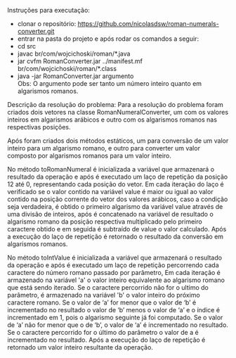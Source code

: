 Instruções para executação:
- clonar o repositório: https://github.com/nicolasdsw/roman-numerals-converter.git
- entrar na pasta do projeto e após rodar os comandos a seguir:
- cd src
- javac br/com/wojcichoski/roman/*.java
- jar cvfm  RomanConverter.jar ../manifest.mf br/com/wojcichoski/roman/*.class
- java -jar RomanConverter.jar argumento  
Obs: O argumento pode ser tanto um número inteiro quanto em algarismos romanos.


Descrição da resolução do problema:
Para a resolução do problema foram criados dois vetores na classe RomanNumeralConverter, 
um com os valores inteiros em algarismos arábicos e outro com os algarismos romanos nas respectivas posições.

Após foram criados dois métodos estáticos, um para conversão de um valor inteiro para um algarismo romano, 
e outro para converter um valor composto por algarismos romanos para um valor inteiro.

No método toRomanNumeral é inicializada a variável que armazenará o resultado da operação e após é executado um laço de repetição da posição 12 até 0, 
representando cada posição do vetor.
Em cada iteração do laço é verificado se o valor contido na variável value é maior ou igual ao valor contido na posição corrente do vetor dos valores arábicos, 
caso a condição seja verdadeira, é obtido o primeiro algarismo da variável value através de uma divisão de inteiros, 
após é concatenado na variável de resultado o algarismo romano da posição respectiva multiplicado pelo primeiro caractere obtido 
e em seguida é subtraído de value o valor calculado.
Após a execução do laço de repetição é retornado o resultado da conversão em algarismos romanos.

No método toIntValue é inicializada a variável que armazenará o resultado da operação e após é executado um laço de repetição percorrendo cada caractere do número romano passado por parâmetro, 
Em cada iteração é armazenado na variável 'a' o valor inteiro equivalente ao algarismo romano que está sendo iterado. 
Se o caractere percorrido não for o ultimo do parâmetro, é armazenado na variável 'b' o valor inteiro do próximo caractere romano.
Se o valor de ‘a’ for menor que o valor de ‘b’ é incrementado no resultado o valor de ‘b’ menos o valor de ‘a’ e o índice é incrementado em 1, pois o algarismo seguinte já foi computado.
Se o valor de ‘a’ não for menor que o de ‘b’, o valor de ‘a’ é incrementado no resultado.
Se o caractere percorrido for o último do parâmetro o valor de a é incrementado no resultado.
Após a execução do laço de repetição é retornado um valor inteiro resultante da operação.